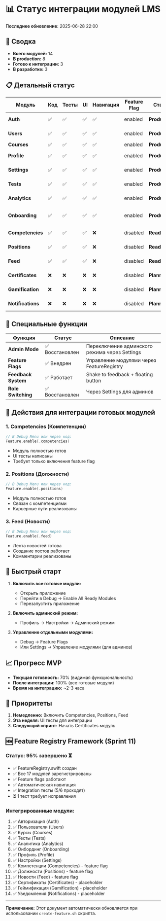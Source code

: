 # 📊 Статус интеграции модулей LMS

**Последнее обновление:** 2025-06-28 22:00

## 🎯 Сводка

- **Всего модулей:** 14
- **В production:** 8
- **Готово к интеграции:** 3
- **В разработке:** 3

## 📋 Детальный статус

| Модуль | Код | Тесты | UI | Навигация | Feature Flag | Статус | Примечания |
|--------|-----|-------|----|-----------|--------------|---------|-----------| 
| **Auth** | ✅ | ✅ | ✅ | ✅ | enabled | **Production** | Базовая авторизация |
| **Users** | ✅ | ✅ | ✅ | ✅ | enabled | **Production** | Управление пользователями |
| **Courses** | ✅ | ✅ | ✅ | ✅ | enabled | **Production** | Каталог курсов |
| **Profile** | ✅ | ✅ | ✅ | ✅ | enabled | **Production** | Профиль пользователя |
| **Settings** | ✅ | ✅ | ✅ | ✅ | enabled | **Production** | Настройки приложения |
| **Tests** | ✅ | ✅ | ✅ | ✅ | enabled | **Production** | Система тестирования |
| **Analytics** | ✅ | ✅ | ✅ | ✅ | enabled | **Production** | Аналитика и отчеты |
| **Onboarding** | ✅ | ✅ | ✅ | ✅ | enabled | **Production** | Онбординг новых сотрудников |
| **Competencies** | ✅ | ✅ | ✅ | ❌ | disabled | **Ready** | Готов, не интегрирован |
| **Positions** | ✅ | ✅ | ✅ | ❌ | disabled | **Ready** | Готов, не интегрирован |
| **Feed** | ✅ | ✅ | ✅ | ❌ | disabled | **Ready** | Готов, не интегрирован |
| **Certificates** | ❌ | ❌ | ❌ | ❌ | disabled | **Planned** | В плане разработки |
| **Gamification** | ❌ | ❌ | ❌ | ❌ | disabled | **Planned** | В плане разработки |
| **Notifications** | ❌ | ❌ | ❌ | ❌ | disabled | **Planned** | В плане разработки |

## 🔧 Специальные функции

| Функция | Статус | Описание |
|---------|--------|----------|
| **Admin Mode** | ✅ Восстановлен | Переключение админского режима через Settings |
| **Feature Flags** | ✅ Внедрен | Управление модулями через FeatureRegistry |
| **Feedback System** | ✅ Работает | Shake to feedback + floating button |
| **Role Switching** | ✅ Восстановлен | Через Settings для админов |

## 📝 Действия для интеграции готовых модулей

### 1. Competencies (Компетенции)
```swift
// В Debug Menu или через код:
Feature.enable(.competencies)
```
- Модуль полностью готов
- UI тесты написаны
- Требует только включения feature flag

### 2. Positions (Должности)
```swift
// В Debug Menu или через код:
Feature.enable(.positions)
```
- Модуль полностью готов
- Связан с компетенциями
- Карьерные пути реализованы

### 3. Feed (Новости)
```swift
// В Debug Menu или через код:
Feature.enable(.feed)
```
- Лента новостей готова
- Создание постов работает
- Комментарии реализованы

## 🚀 Быстрый старт

1. **Включить все готовые модули:**
   - Открыть приложение
   - Перейти в Debug → Enable All Ready Modules
   - Перезапустить приложение

2. **Включить админский режим:**
   - Профиль → Настройки → Админский режим

3. **Управление отдельными модулями:**
   - Debug → Feature Flags
   - Или Settings → Управление модулями (для админов)

## 📈 Прогресс MVP

- **Текущая готовность:** 70% (видимая функциональность)
- **После интеграции:** 100% (все готовые модули)
- **Время на интеграцию:** ~2-3 часа

## 🎯 Приоритеты

1. **Немедленно:** Включить Competencies, Positions, Feed
2. **Эта неделя:** UI тесты для интеграции
3. **Следующий спринт:** Начать Certificates модуль

## 🆕 Feature Registry Framework (Sprint 11)

### Статус: 95% завершено ⏳
- ✅ FeatureRegistry.swift создан
- ✅ Все 17 модулей зарегистрированы
- ✅ Feature flags работают
- ✅ Автоматическая навигация
- ✅ Integration тесты (5/6 проходят)
- ⏳ 1 тест требует исправления

### Интегрированные модули:
1. ✅ Авторизация (Auth)
2. ✅ Пользователи (Users)
3. ✅ Курсы (Courses)
4. ✅ Тесты (Tests)
5. ✅ Аналитика (Analytics)
6. ✅ Онбординг (Onboarding)
7. ✅ Профиль (Profile)
8. ✅ Настройки (Settings)
9. ✅ Компетенции (Competencies) - feature flag
10. ✅ Должности (Positions) - feature flag
11. ✅ Новости (Feed) - feature flag
12. ✅ Сертификаты (Certificates) - placeholder
13. ✅ Геймификация (Gamification) - placeholder
14. ✅ Уведомления (Notifications) - placeholder

---

**Примечание:** Этот документ автоматически обновляется при использовании `create-feature.sh` скрипта. 